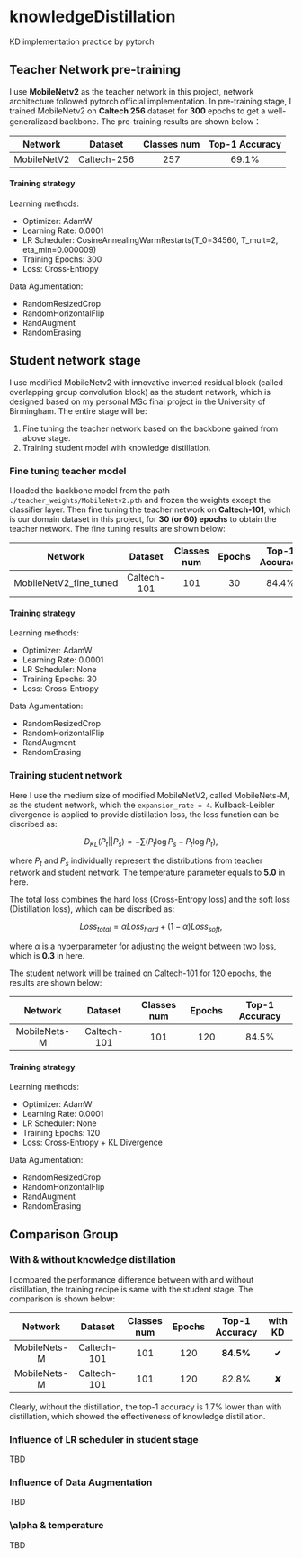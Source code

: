 # knowledgeDistillation

KD implementation practice by pytorch

## Teacher Network pre-training

I use **MobileNetv2** as the teacher network in this project, network architecture followed pytorch official 
implementation. In pre-training stage, I trained MobileNetv2 on **Caltech 256** dataset for **300** epochs to 
get a well-generalizaed backbone. The pre-training results are shown below：

|Network|Dataset|Classes num|Top-1 Accuracy|
|:-----:|:-----:|:-----:|:-----:|
|MobileNetV2|Caltech-256|257|69.1%|

#### Training strategy

Learning methods:
- Optimizer: AdamW
- Learning Rate: 0.0001
- LR Scheduler: CosineAnnealingWarmRestarts(T_0=34560, T_mult=2, eta_min=0.000009)
- Training Epochs: 300
- Loss: Cross-Entropy


Data Agumentation:
- RandomResizedCrop
- RandomHorizontalFlip
- RandAugment
- RandomErasing

## Student network stage

I use modified MobileNetv2 with innovative inverted residual block (called overlapping group convolution 
block) as the student network, which is designed based on my personal MSc final project in the University of 
Birmingham. The entire stage will be: 

1. Fine tuning the teacher network based on the backbone gained from above stage. 
2. Training student model with knowledge distillation.

### Fine tuning teacher model

I loaded the backbone model from the path `./teacher_weights/MobileNetv2.pth` and frozen the weights 
except the classifier layer. Then fine tuning the teacher network on **Caltech-101**, which is our domain 
dataset in this project, for **30 (or 60) epochs** to obtain the teacher network. The fine tuning results are 
shown below:

|Network|Dataset|Classes num|Epochs|Top-1 Accuracy|
|:-----:|:-----:|:-----:|:-----:|:-----:|
|MobileNetV2_fine_tuned|Caltech-101|101|30|84.4%|

#### Training strategy

Learning methods:
- Optimizer: AdamW
- Learning Rate: 0.0001
- LR Scheduler: None
- Training Epochs: 30
- Loss: Cross-Entropy

Data Agumentation:
- RandomResizedCrop
- RandomHorizontalFlip
- RandAugment
- RandomErasing

### Training student network

Here I use the medium size of modified MobileNetV2, called MobileNets-M, as the student network, which 
the `expansion_rate = 4`. Kullback-Leibler divergence is applied to provide distillation loss, the loss function 
can be discribed as:

$$D_{KL}(P_t||P_s) = -\sum (P_t\log P_s-P_t\log P_t),$$

where $P_t$ and $P_s$ individually represent the distributions from teacher network and student network. 
The temperature parameter equals to **5.0** in here. 

The total loss combines the hard loss (Cross-Entropy loss) and the soft loss (Distillation loss), which can be 
discribed as:

$$ Loss_{total} = \alpha Loss_{hard} + (1- \alpha) Loss_{soft},$$

where $\alpha$ is a hyperparameter for adjusting the weight between two loss, which is **0.3** in here. 

The student network will be trained on Caltech-101 for 120 epochs, the results are shown below:

|Network|Dataset|Classes num|Epochs|Top-1 Accuracy|
|:-----:|:-----:|:-----:|:-----:|:-----:|
|MobileNets-M|Caltech-101|101|120|84.5%|

#### Training strategy

Learning methods:
- Optimizer: AdamW
- Learning Rate: 0.0001
- LR Scheduler: None
- Training Epochs: 120
- Loss: Cross-Entropy + KL Divergence 

Data Agumentation:
- RandomResizedCrop
- RandomHorizontalFlip
- RandAugment
- RandomErasing

## Comparison Group

### With & without knowledge distillation 

I compared the performance difference between with and without distillation, the training recipe is same 
with the student stage. The comparison is shown below:

|Network|Dataset|Classes num|Epochs|Top-1 Accuracy|with KD|
|:-----:|:-----:|:-----:|:-----:|:-----:|:-----:|
|MobileNets-M|Caltech-101|101|120|**84.5%**|&#10004;|
|MobileNets-M|Caltech-101|101|120|82.8%|&#10008;|

Clearly, without the distillation, the top-1 accuracy is 1.7% lower than with distillation, which showed the 
effectiveness of knowledge distillation. 

### Influence of LR scheduler in student stage

TBD

### Influence of Data Augmentation

TBD

### \alpha & temperature 

TBD